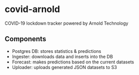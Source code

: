 covid-arnold
============
COVID-19 lockdown tracker powered by Arnold Technology


Components
----------

* Postgres DB: stores statistics & predictions
* Ingester: downloads data and inserts into the DB
* Forecast: makes predictions based on the current datasets
* Uploader: uploads generated JSON datasets to S3
